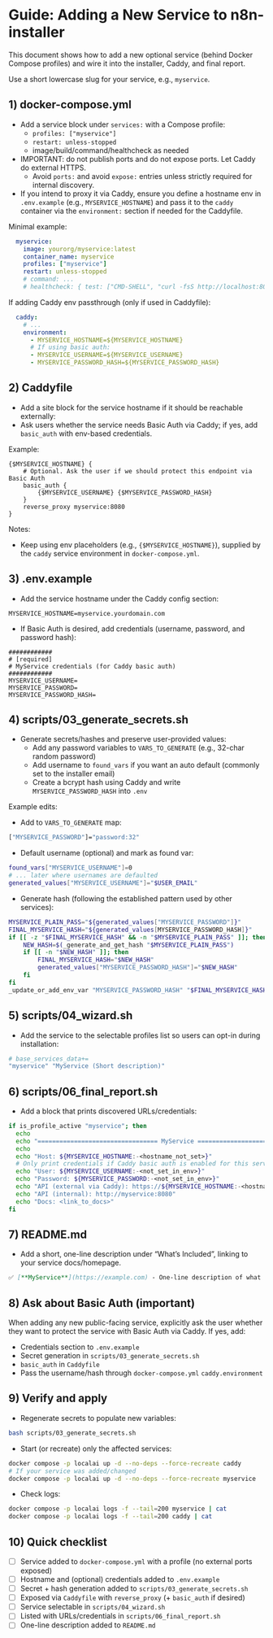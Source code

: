 # Guide: Adding a New Service to n8n-installer

This document shows how to add a new optional service (behind Docker Compose profiles) and wire it into the installer, Caddy, and final report.

Use a short lowercase slug for your service, e.g., `myservice`.

## 1) docker-compose.yml
- Add a service block under `services:` with a Compose profile:
  - `profiles: ["myservice"]`
  - `restart: unless-stopped`
  - image/build/command/healthcheck as needed
- IMPORTANT: do not publish ports and do not expose ports. Let Caddy do external HTTPS.
  - Avoid `ports:` and avoid `expose:` entries unless strictly required for internal discovery.
- If you intend to proxy it via Caddy, ensure you define a hostname env in `.env.example` (e.g., `MYSERVICE_HOSTNAME`) and pass it to the `caddy` container via the `environment:` section if needed for the Caddyfile.

Minimal example:
```yaml
  myservice:
    image: yourorg/myservice:latest
    container_name: myservice
    profiles: ["myservice"]
    restart: unless-stopped
    # command: ...
    # healthcheck: { test: ["CMD-SHELL", "curl -fsS http://localhost:8080/health || exit 1"], interval: 30s, timeout: 10s, retries: 5 }
```

If adding Caddy env passthrough (only if used in Caddyfile):
```yaml
  caddy:
    # ...
    environment:
      - MYSERVICE_HOSTNAME=${MYSERVICE_HOSTNAME}
      # If using basic auth:
      - MYSERVICE_USERNAME=${MYSERVICE_USERNAME}
      - MYSERVICE_PASSWORD_HASH=${MYSERVICE_PASSWORD_HASH}
```

## 2) Caddyfile
- Add a site block for the service hostname if it should be reachable externally:
- Ask users whether the service needs Basic Auth via Caddy; if yes, add `basic_auth` with env-based credentials.

Example:
```caddyfile
{$MYSERVICE_HOSTNAME} {
    # Optional. Ask the user if we should protect this endpoint via Basic Auth
    basic_auth {
        {$MYSERVICE_USERNAME} {$MYSERVICE_PASSWORD_HASH}
    }
    reverse_proxy myservice:8080
}
```

Notes:
- Keep using env placeholders (e.g., `{$MYSERVICE_HOSTNAME}`), supplied by the `caddy` service environment in `docker-compose.yml`.

## 3) .env.example
- Add the service hostname under the Caddy config section:
```dotenv
MYSERVICE_HOSTNAME=myservice.yourdomain.com
```
- If Basic Auth is desired, add credentials (username, password, and password hash):
```dotenv
############
# [required]
# MyService credentials (for Caddy basic auth)
############
MYSERVICE_USERNAME=
MYSERVICE_PASSWORD=
MYSERVICE_PASSWORD_HASH=
```

## 4) scripts/03_generate_secrets.sh
- Generate secrets/hashes and preserve user-provided values:
  - Add any password variables to `VARS_TO_GENERATE` (e.g., 32-char random password)
  - Add username to `found_vars` if you want an auto default (commonly set to the installer email)
  - Create a bcrypt hash using Caddy and write `MYSERVICE_PASSWORD_HASH` into `.env`

Example edits:
- Add to `VARS_TO_GENERATE` map:
```bash
["MYSERVICE_PASSWORD"]="password:32"
```
- Default username (optional) and mark as found var:
```bash
found_vars["MYSERVICE_USERNAME"]=0
# ... later where usernames are defaulted
generated_values["MYSERVICE_USERNAME"]="$USER_EMAIL"
```
- Generate hash (following the established pattern used by other services):
```bash
MYSERVICE_PLAIN_PASS="${generated_values["MYSERVICE_PASSWORD"]}"
FINAL_MYSERVICE_HASH="${generated_values[MYSERVICE_PASSWORD_HASH]}"
if [[ -z "$FINAL_MYSERVICE_HASH" && -n "$MYSERVICE_PLAIN_PASS" ]]; then
    NEW_HASH=$(_generate_and_get_hash "$MYSERVICE_PLAIN_PASS")
    if [[ -n "$NEW_HASH" ]]; then
        FINAL_MYSERVICE_HASH="$NEW_HASH"
        generated_values["MYSERVICE_PASSWORD_HASH"]="$NEW_HASH"
    fi
fi
_update_or_add_env_var "MYSERVICE_PASSWORD_HASH" "$FINAL_MYSERVICE_HASH"
```

## 5) scripts/04_wizard.sh
- Add the service to the selectable profiles list so users can opt-in during installation:
```bash
# base_services_data+=
"myservice" "MyService (Short description)"
```

## 6) scripts/06_final_report.sh
- Add a block that prints discovered URLs/credentials:
```bash
if is_profile_active "myservice"; then
  echo
  echo "================================= MyService ==========================="
  echo
  echo "Host: ${MYSERVICE_HOSTNAME:-<hostname_not_set>}"
  # Only print credentials if Caddy basic auth is enabled for this service
  echo "User: ${MYSERVICE_USERNAME:-<not_set_in_env>}"
  echo "Password: ${MYSERVICE_PASSWORD:-<not_set_in_env>}"
  echo "API (external via Caddy): https://${MYSERVICE_HOSTNAME:-<hostname_not_set>}"
  echo "API (internal): http://myservice:8080"
  echo "Docs: <link_to_docs>"
fi
```

## 7) README.md
- Add a short, one-line description under “What’s Included”, linking to your service docs/homepage.
```md
✅ [**MyService**](https://example.com) - One-line description of what it provides.
```

## 8) Ask about Basic Auth (important)
When adding any new public-facing service, explicitly ask the user whether they want to protect the service with Basic Auth via Caddy. If yes, add:
- Credentials section to `.env.example`
- Secret generation in `scripts/03_generate_secrets.sh`
- `basic_auth` in `Caddyfile`
- Pass the username/hash through `docker-compose.yml` `caddy.environment`

## 9) Verify and apply
- Regenerate secrets to populate new variables:
```bash
bash scripts/03_generate_secrets.sh
```
- Start (or recreate) only the affected services:
```bash
docker compose -p localai up -d --no-deps --force-recreate caddy
# If your service was added/changed
docker compose -p localai up -d --no-deps --force-recreate myservice
```
- Check logs:
```bash
docker compose -p localai logs -f --tail=200 myservice | cat
docker compose -p localai logs -f --tail=200 caddy | cat
```

## 10) Quick checklist
- [ ] Service added to `docker-compose.yml` with a profile (no external ports exposed)
- [ ] Hostname and (optional) credentials added to `.env.example`
- [ ] Secret + hash generation added to `scripts/03_generate_secrets.sh`
- [ ] Exposed via `Caddyfile` with `reverse_proxy` (+ `basic_auth` if desired)
- [ ] Service selectable in `scripts/04_wizard.sh`
- [ ] Listed with URLs/credentials in `scripts/06_final_report.sh`
- [ ] One-line description added to `README.md`
